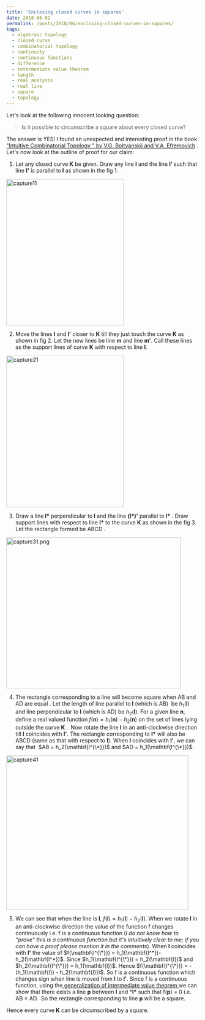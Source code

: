 ```yaml
---
title: 'Enclosing closed curves in squares'
date: 2018-06-01
permalink: /posts/2018/06/enclosing-closed-curves-in-squares/
tags:
  - algebraic topology
  - closed-curve
  - combinatorial topology
  - continuity
  - continuous functions
  - difference
  - intermediate value theorem
  - length
  - real analysis
  - real line
  - square
  - topology
---
```

Let's look at the following innocent looking question:

<blockquote>
<p>Is it possible to circumscribe a square about every closed curve?</p>
</blockquote>

The answer is YES! I found an unexpected and interesting proof in the book<a href="https://books.google.co.in/books?id=CfjCuh3OvioC&amp;printsec=frontcover#v=onepage&amp;q&amp;f=false" target="_blank" rel="noopener"> "Intuitive Combinatorial Topology " by V.G. Boltyanskii and V.A. Efremovich</a> . Let's now look at the outline of proof for our claim:

1) Let any closed curve<strong> K</strong> be given. Draw any line <strong>l</strong> and the line <strong>l' </strong>such that line <strong>l'</strong> is parallel to<strong> l</strong> as shown in the fig 1.

<img class=" size-full wp-image-11180 aligncenter" src="https://gaurish4math.files.wordpress.com/2018/06/capture11.png" alt="capture11" width="307" height="381" />

2) Move the lines <strong>l</strong> and <strong>l'</strong> closer to <strong>K</strong> till they just touch the curve <strong>K</strong> as shown in fig 2. Let the new lines be line <strong>m</strong> and line <strong>m'</strong>. Call these lines as the support lines of curve <strong>K</strong> with respect to line <strong>l</strong>.

<img class=" size-full wp-image-11181 aligncenter" src="https://gaurish4math.files.wordpress.com/2018/06/capture21.png" alt="capture21" width="306" height="395" />

3) Draw a line<strong> l*</strong> perpendicular to<strong> l</strong> and the line <strong>(l*)'</strong> parallel to <strong>l*</strong> . Draw support lines with respect to line <strong>l*</strong> to the curve <strong>K</strong> as shown in the fig 3. Let the rectangle formed be ABCD .

<img class=" size-full wp-image-11182 aligncenter" src="https://gaurish4math.files.wordpress.com/2018/06/capture31.png" alt="capture31.png" width="456" height="393" />

4) The rectangle corresponding to a line will become square when AB and AD are equal . Let the length of line parallel to<strong> l</strong> (which is AB)  be $h_1(\mathbf{l})$ and line perpendicular to <strong>l</strong> (which is AD) be $h_2(\mathbf{l})$. For a given line <strong>n</strong>, define a real valued function $f(\mathbf{n}) = h_1(\mathbf{n})-h_2(\mathbf{n})$ on the set of lines lying outside the curve <strong>K </strong>.  Now rotate the line <strong>l</strong> in an anti-clockwise direction till <strong>l</strong> coincides with <strong>l'</strong>. The rectangle corresponding to **l\*** will also be ABCD (same as that with respect to <strong>l</strong>). When <strong>l</strong> coincides with <strong>l'</strong>, we can say that  $AB = h_2(\mathbf{l^{\*}})$ and $AD = h_1(\mathbf{l^{\*}})$.

<img class=" size-full wp-image-11183 aligncenter" src="https://gaurish4math.files.wordpress.com/2018/06/capture41.png" alt="capture41" width="475" height="402" />

5) We can see that when the line is <strong>l</strong>, $f(\mathbf{l}) = h_1(\mathbf{l})-h_2(\mathbf{l})$. When we rotate <strong>l</strong> in an anti-clockwise direction the value of the function f changes continuously i.e. f is a continuous function (<em>I do not know how to "prove" this is a continuous function but it's intuitively clear to me; if you can have a proof please mention it in the comments</em>). When <strong>l</strong> coincides with <strong>l'</strong> the value of $f(\mathbf{l^{\*}}) = h_1(\mathbf{l^*})-h_2(\mathbf{l^*})$. Since $h_1(\mathbf{l^{\*}}) = h_2(\mathbf{l})$ and $h_2(\mathbf{l^{\*}}) = h_1(\mathbf{l})$. Hence $f(\mathbf{l^{\*}}) = -(h_1(\mathbf{l}) - h_2(\mathbf{l}))$. So f is a continuous function which changes sign when line is moved from <strong>l</strong> to <strong>l'</strong>. Since f is a continuous function, using the<a href="https://en.wikipedia.org/wiki/Intermediate_value_theorem#Generalizations" target="_blank" rel="noopener"> generalization of intermediate value theorem </a>we can show that there exists a line <strong>p</strong> between <strong>l</strong> and ***l\*** such that f(<strong>p</strong>) = 0 i.e. AB = AD.  So the rectangle corresponding to line <strong>p</strong> will be a square.

Hence every curve <strong>K</strong> can be circumscribed by a square.
